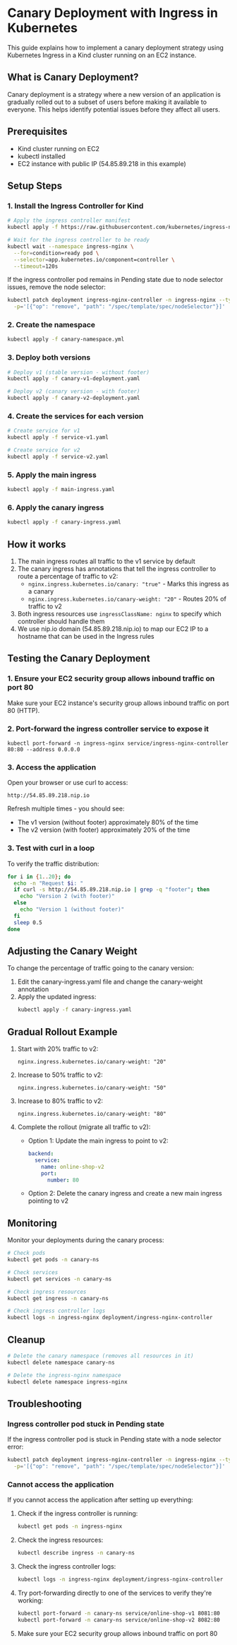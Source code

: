 # Canary Deployment with Ingress in Kubernetes

This guide explains how to implement a canary deployment strategy using Kubernetes Ingress in a Kind cluster running on an EC2 instance.

## What is Canary Deployment?

Canary deployment is a strategy where a new version of an application is gradually rolled out to a subset of users before making it available to everyone. This helps identify potential issues before they affect all users.

## Prerequisites

- Kind cluster running on EC2
- kubectl installed
- EC2 instance with public IP (54.85.89.218 in this example)

## Setup Steps

### 1. Install the Ingress Controller for Kind

```bash
# Apply the ingress controller manifest
kubectl apply -f https://raw.githubusercontent.com/kubernetes/ingress-nginx/controller-v1.8.2/deploy/static/provider/kind/deploy.yaml

# Wait for the ingress controller to be ready
kubectl wait --namespace ingress-nginx \
  --for=condition=ready pod \
  --selector=app.kubernetes.io/component=controller \
  --timeout=120s
```

If the ingress controller pod remains in Pending state due to node selector issues, remove the node selector:

```bash
kubectl patch deployment ingress-nginx-controller -n ingress-nginx --type=json \
  -p='[{"op": "remove", "path": "/spec/template/spec/nodeSelector"}]'
```

### 2. Create the namespace

```bash
kubectl apply -f canary-namespace.yml
```

### 3. Deploy both versions

```bash
# Deploy v1 (stable version - without footer)
kubectl apply -f canary-v1-deployment.yaml

# Deploy v2 (canary version - with footer)
kubectl apply -f canary-v2-deployment.yaml
```

### 4. Create the services for each version

```bash
# Create service for v1
kubectl apply -f service-v1.yaml

# Create service for v2
kubectl apply -f service-v2.yaml
```

### 5. Apply the main ingress

```bash
kubectl apply -f main-ingress.yaml
```

### 6. Apply the canary ingress

```bash
kubectl apply -f canary-ingress.yaml
```

## How it works

1. The main ingress routes all traffic to the v1 service by default
2. The canary ingress has annotations that tell the ingress controller to route a percentage of traffic to v2:
   - `nginx.ingress.kubernetes.io/canary: "true"` - Marks this ingress as a canary
   - `nginx.ingress.kubernetes.io/canary-weight: "20"` - Routes 20% of traffic to v2
3. Both ingress resources use `ingressClassName: nginx` to specify which controller should handle them
4. We use nip.io domain (54.85.89.218.nip.io) to map our EC2 IP to a hostname that can be used in the Ingress rules

## Testing the Canary Deployment

### 1. Ensure your EC2 security group allows inbound traffic on port 80

Make sure your EC2 instance's security group allows inbound traffic on port 80 (HTTP).

### 2. Port-forward the ingress controller service to expose it

```
kubectl port-forward -n ingress-nginx service/ingress-nginx-controller 80:80 --address 0.0.0.0
```

### 3. Access the application

Open your browser or use curl to access:
```
http://54.85.89.218.nip.io
```

Refresh multiple times - you should see:
- The v1 version (without footer) approximately 80% of the time
- The v2 version (with footer) approximately 20% of the time

### 3. Test with curl in a loop

To verify the traffic distribution:

```bash
for i in {1..20}; do 
  echo -n "Request $i: "
  if curl -s http://54.85.89.218.nip.io | grep -q "footer"; then 
    echo "Version 2 (with footer)"
  else 
    echo "Version 1 (without footer)"
  fi
  sleep 0.5
done
```

## Adjusting the Canary Weight

To change the percentage of traffic going to the canary version:

1. Edit the canary-ingress.yaml file and change the canary-weight annotation
2. Apply the updated ingress:
   ```bash
   kubectl apply -f canary-ingress.yaml
   ```

## Gradual Rollout Example

1. Start with 20% traffic to v2:
   ```
   nginx.ingress.kubernetes.io/canary-weight: "20"
   ```

2. Increase to 50% traffic to v2:
   ```
   nginx.ingress.kubernetes.io/canary-weight: "50"
   ```

3. Increase to 80% traffic to v2:
   ```
   nginx.ingress.kubernetes.io/canary-weight: "80"
   ```

4. Complete the rollout (migrate all traffic to v2):
   - Option 1: Update the main ingress to point to v2:
     ```yaml
     backend:
       service:
         name: online-shop-v2
         port:
           number: 80
     ```
   - Option 2: Delete the canary ingress and create a new main ingress pointing to v2

## Monitoring

Monitor your deployments during the canary process:

```bash
# Check pods
kubectl get pods -n canary-ns

# Check services
kubectl get services -n canary-ns

# Check ingress resources
kubectl get ingress -n canary-ns

# Check ingress controller logs
kubectl logs -n ingress-nginx deployment/ingress-nginx-controller
```

## Cleanup

```bash
# Delete the canary namespace (removes all resources in it)
kubectl delete namespace canary-ns

# Delete the ingress-nginx namespace
kubectl delete namespace ingress-nginx
```

## Troubleshooting

### Ingress controller pod stuck in Pending state

If the ingress controller pod is stuck in Pending state with a node selector error:

```bash
kubectl patch deployment ingress-nginx-controller -n ingress-nginx --type=json \
  -p='[{"op": "remove", "path": "/spec/template/spec/nodeSelector"}]'
```

### Cannot access the application

If you cannot access the application after setting up everything:

1. Check if the ingress controller is running:
   ```bash
   kubectl get pods -n ingress-nginx
   ```

2. Check the ingress resources:
   ```bash
   kubectl describe ingress -n canary-ns
   ```

3. Check the ingress controller logs:
   ```bash
   kubectl logs -n ingress-nginx deployment/ingress-nginx-controller
   ```

4. Try port-forwarding directly to one of the services to verify they're working:
   ```bash
   kubectl port-forward -n canary-ns service/online-shop-v1 8081:80
   kubectl port-forward -n canary-ns service/online-shop-v2 8082:80
   ```

5. Make sure your EC2 security group allows inbound traffic on port 80
